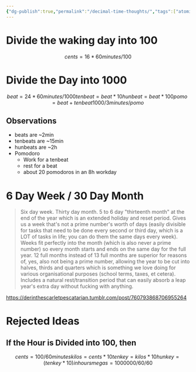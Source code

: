 ```yaml
---
{"dg-publish":true,"permalink":"/decimal-time-thoughts/","tags":["atomic"],"noteIcon":"","created":"2025-01-20T07:13","updated":"2025-05-06T07:46"}
---
```



# Divide the waking day into 100
```math
cents = 16 * 60 minutes / 100
```

# Divide the Day into 1000
```math
beat = 24 * 60 minutes / 1000
tenbeat = beat * 10
hunbeat = beat * 100

pomo = beat + tenbeat
1000/3 minutes / pomo 
```


## Observations
- beats are ~2min
- tenbeats are ~15min
- hunbeats are ~2h
- Pomodoro
    - Work for a tenbeat
    - rest for a beat
    - about 20 pomodoros in an 8h workday

# 6 Day Week / 30 Day Month

> Six day week. Thirty day month. 5 to 6 day "thirteenth month" at the end of the year which is an extended holiday and reset period. Gives us a week that's not a prime number's worth of days (easily divisible for tasks that need to be done every second or third day, which is a LOT of tasks in life; you can do them the same days every week). Weeks fit perfectly into the month (which is also never a prime number) so every month starts and ends on the same day for the full year. 12 full months instead of 13 full months are superior for reasons of, yes, also not being a prime number, allowing the year to be cut into halves, thirds and quarters which is something we love doing for various organisational purposes (school terms, taxes, et cetera). Includes a natural rest/transition period that can easily absorb a leap year's extra day without fucking with anything.

https://derinthescarletpescatarian.tumblr.com/post/760793868706955264

# Rejected Ideas

## If the Hour is Divided into 100, then
```math
cents = 100 / 60 minutes
kilos = cents * 10
tenkey  = kilos * 10
hunkey  = (tenkey * 10) in hours
megas = 1000000 / 60 / 60 
```

